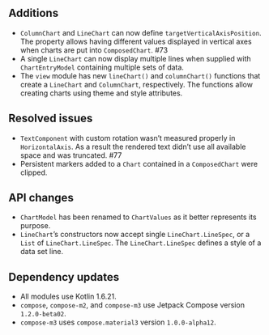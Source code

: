 ## Additions
- `ColumnChart` and `LineChart` can now define `targetVerticalAxisPosition`. The property allows
having different values displayed in vertical axes when charts are put into `ComposedChart`. #73
- A single `LineChart` can now display multiple lines when supplied with `ChartEntryModel` 
containing multiple sets of data.
- The `view` module has new `lineChart()` and `columnChart()` functions that create a `LineChart` 
and `ColumnChart`, respectively. The functions allow creating charts using theme and style
attributes.


## Resolved issues
- `TextComponent` with custom rotation wasn’t measured properly in `HorizontalAxis`. As a result
the rendered text didn’t use all available space and was truncated. #77
- Persistent markers added to a `Chart` contained in a `ComposedChart` were clipped.

## API changes
- `ChartModel` has been renamed to `ChartValues` as it better represents its purpose.
- `LineChart`’s constructors now accept single `LineChart.LineSpec`, or a `List` of 
`LineChart.LineSpec`. The `LineChart.LineSpec` defines a style of a data set line.

## Dependency updates
- All modules use Kotlin 1.6.21.
- `compose`, `compose-m2`, and `compose-m3` use Jetpack Compose version `1.2.0-beta02`.
- `compose-m3` uses `compose.material3` version `1.0.0-alpha12`.
